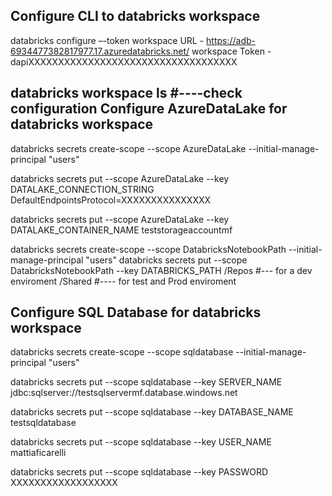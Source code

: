 Configure CLI to databricks workspace
-------------------------------------------------------
databricks configure –-token
workspace URL - https://adb-6934477382817977.17.azuredatabricks.net/
workspace Token - dapiXXXXXXXXXXXXXXXXXXXXXXXXXXXXXXXXXXX

databricks workspace ls #----check configuration
Configure AzureDataLake for databricks workspace
--------------------------------------------------------
databricks secrets create-scope --scope AzureDataLake --initial-manage-principal "users"

databricks secrets put --scope AzureDataLake --key DATALAKE_CONNECTION_STRING
DefaultEndpointsProtocol=XXXXXXXXXXXXXXX

databricks secrets put --scope AzureDataLake --key DATALAKE_CONTAINER_NAME
teststorageaccountmf

databricks secrets create-scope --scope DatabricksNotebookPath --initial-manage-principal "users"
databricks secrets put --scope DatabricksNotebookPath --key DATABRICKS_PATH
/Repos #--- for a dev enviroment
/Shared #---- for test and Prod enviroment

Configure SQL Database for databricks workspace
--------------------------------------------------------
databricks secrets create-scope --scope sqldatabase --initial-manage-principal "users"

databricks secrets put --scope sqldatabase --key SERVER_NAME
jdbc:sqlserver://testsqlservermf.database.windows.net

databricks secrets put --scope sqldatabase --key DATABASE_NAME
testsqldatabase

databricks secrets put --scope sqldatabase --key USER_NAME
mattiaficarelli

databricks secrets put --scope sqldatabase --key PASSWORD
XXXXXXXXXXXXXXXXXX
